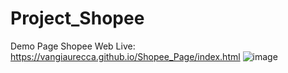 # Project_Shopee
Demo Page Shopee Web
Live: https://vangiaurecca.github.io/Shopee_Page/index.html
![image](https://user-images.githubusercontent.com/75024999/174480955-9af7e57e-9b0e-4eaa-ac36-22fa5b3ee967.png)

